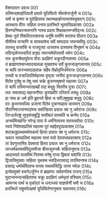 वैशम्पायन उवाच	001  
तस्मिन्दशार्हाधिपतौ प्रयाते युधिष्ठिरो भीमसेनार्जुनौ च	001a  
यमौ च कृष्णा च पुरोहितश्च रथान्महार्हान्परमाश्वयुक्तान्	001c  
आस्थाय वीराः सहिता वनाय प्रतस्थिरे भूतपतिप्रकाशाः	002a  
हिरण्यनिष्कान्वसनानि गाश्च प्रदाय शिक्षाक्षरमन्त्रविद्भ्यः	002c  
प्रेष्याः पुरो विंशतिरात्तशस्त्रा धनूंषि वर्माणि शरांश्च पीतान्	003a  
मौर्वीश्च यन्त्राणि च सायकांश्च सर्वे समादाय जघन्यमीयुः	003c  
ततस्तु वासांसि च राजपुत्र्या धात्र्यश्च दास्यश्च विभूषणं च	004a  
तदिन्द्रसेनस्त्वरितं प्रगृह्य जघन्यमेवोपययौ रथेन	004c  
ततः कुरुश्रेष्ठमुपेत्य पौराः प्रदक्षिणं चक्रुरदीनसत्त्वाः	005a  
तं ब्राह्मणाश्चाभ्यवदन्प्रसन्ना मुख्याश्च सर्वे कुरुजाङ्गलानाम्	005c  
स चापि तानभ्यवदत्प्रसन्नः सहैव तैर्भ्रातृभिर्धर्मराजः	006a  
तस्थौ च तत्राधिपतिर्महात्मा दृष्ट्वा जनौघं कुरुजाङ्गलानाम्	006c  
पितेव पुत्रेषु स तेषु भावं चक्रे कुरूणामृषभो महात्मा	007a  
ते चापि तस्मिन्भरतप्रबर्हे तदा बभूवुः पितरीव पुत्राः	007c  
ततः समासाद्य महाजनौघाः कुरुप्रवीरं परिवार्य तस्थुः	008a  
हा नाथ हा धर्म इति ब्रुवन्तो ह्रिया च सर्वेऽश्रुमुखा बभूवुः	008c  
वरः कुरूणामधिपः प्रजानां पितेव पुत्रानपहाय चास्मान्	009a  
पौरानिमाञ्जानपदांश्च सर्वान्हित्वा प्रयातः क्व नु धर्मराजः	009c  
धिग्धार्तराष्ट्रं सुनृशंसबुद्धिं ससौबलं पापमतिं च कर्णम्	010a  
अनर्थमिच्छन्ति नरेन्द्र पापा ये धर्मनित्यस्य सतस्तवोग्राः	010c  
स्वयं निवेश्याप्रतिमं महात्मा पुरं महद्देवपुरप्रकाशम्	011a  
शतक्रतुप्रस्थममोघकर्मा हित्वा प्रयातः क्व नु धर्मराजः	011c  
चकार यामप्रतिमां महात्मा सभां मयो देवसभाप्रकाशाम्	012a  
तां देवगुप्तामिव देवमायां हित्वा प्रयातः क्व नु धर्मराजः	012c  
तान्धर्मकामार्थविदुत्तमौजा बीभत्सुरुच्चैः सहितानुवाच	013a  
आदास्यते वासमिमं निरुष्य वनेषु राजा द्विषतां यशांसि	013c  
द्विजातिमुख्याः सहिताः पृथक्च भवद्भिरासाद्य तपस्विनश्च	014a  
प्रसाद्य धर्मार्थविदश्च वाच्या यथार्थसिद्धिः परमा भवेन्नः	014c  
इत्येवमुक्ते वचनेऽर्जुनेन ते ब्राह्मणाः सर्ववर्णाश्च राजन्	015a  
मुदाभ्यनन्दन्सहिताश्च चक्रुः प्रदक्षिणं धर्मभृतां वरिष्ठम्	015c  
आमन्त्र्य पार्थं च वृकोदरं च धनञ्जयं याज्ञसेनीं यमौ च	016a  
प्रतस्थिरे राष्ट्रमपेतहर्षा युधिष्ठिरेणानुमता यथास्वम्	016c  
